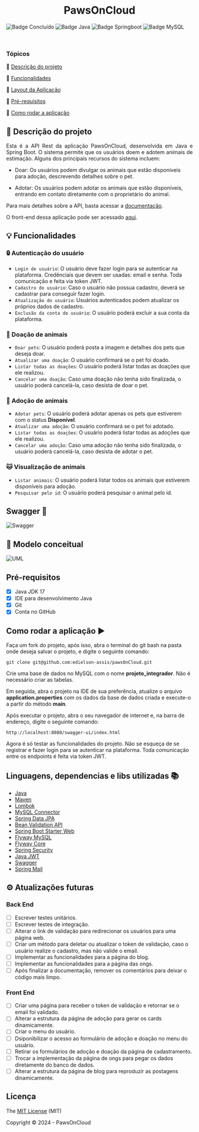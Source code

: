 <h1 align="center">PawsOnCloud</h1> 

![Badge Concluído](https://img.shields.io/static/v1?label=Status&message=Em%20Desenvolvimento&color=success&style=for-the-badge)
![Badge Java](https://img.shields.io/static/v1?label=Java&message=17&color=orange&style=for-the-badge&logo=java)
![Badge Springboot](https://img.shields.io/static/v1?label=Springboot&message=v3.2.1&color=brightgreen&style=for-the-badge&logo=spring)
![Badge MySQL](https://img.shields.io/static/v1?label=MySQL&message=v8.0.33&color=orange&style=for-the-badge&logo=MySQL)

<br>

### Tópicos 

:small_blue_diamond: [Descrição do projeto](#descrição-do-projeto)

:small_blue_diamond: [Funcionalidades](#funcionalidades)

:small_blue_diamond: [Layout da Aplicação](#layout-da-aplicação-dash)

:small_blue_diamond: [Pré-requisitos](#pré-requisitos)

:small_blue_diamond: [Como rodar a aplicação](#como-rodar-a-aplicação-arrow_forward)

## :book: Descrição do projeto 

<p align="justify">
Esta é a API Rest da aplicação PawsOnCloud, desenvolvida em Java e Spring Boot. O sistema permite que os usuários doem e adotem animais de estimação. Alguns dos principais recursos do sistema incluem:

- Doar: Os usuários podem divulgar os animais que estão disponíveis para adoção, descrevendo detalhes sobre o pet.

- Adotar: Os usuários podem adotar os animais que estão disponíveis, entrando em contato diretamente com o proprietário do animal.
</p>

<p>Para mais detalhes sobre a API, basta acessar a <a href="https://edielson-assis.github.io/documentacao-pawsoncloud/">documentação</a>.</p>

<p>O front-end dessa aplicação pode ser acessado <a href="https://brunagiammelaro.github.io/sprint2-proz/">aqui</a>.</p>

## :bulb: Funcionalidades

### :lock: Autenticação do usuário

- `Login de usuário`: O usuário deve fazer login para se autenticar na plataforma. Credênciais que devem ser usadas: email e senha. Toda comunicação e feita via token JWT.
- `Cadastro do usuário`: Caso o usuário não possua cadastro, deverá se cadastrar para conseguir fazer login. 
- `Atualização do usuário`: Usuários autenticados podem atualizar os próprios dados de cadastro.
- `Exclusão da conta do usuário`: O usuário poderá excluir a sua conta da plataforma.

### :bust_in_silhouette: Doação de animais

- `Doar pets`: O usuário poderá posta a imagem e detalhes dos pets que deseja doar.
- `Atualizar uma doação`: O usuário confirmará se o pet foi doado.
- `Listar todas as doações`: O usuário poderá listar todas as doações que ele realizou.
- `Cancelar uma doação`: Caso uma doação não tenha sido finalizada, o usuário poderá cancelá-la, caso desista de doar o pet.

### :bust_in_silhouette: Adoção de animais

- `Adotar pets`: O usuário poderá adotar apenas os pets que estiverem com o status **Disponível**.
- `Atualizar uma adoção`: O usuário confirmará se o pet foi adotado.
- `Listar todas as doações`: O usuário poderá listar todas as adoções que ele realizou.
- `Cancelar uma adoção`: Caso uma adoção não tenha sido finalizada, o usuário poderá cancelá-la, caso desista de adotar o pet.

### :cat: Visualização de animais

- `Listar animais`: O usuário poderá listar todos os animais que estiverem disponíveis para adoção.
- `Pesquisar pelo id`: O usuário poderá pesquisar o animal pelo id.

## Swagger :dash:

![Swagger](./assets/swagger.png)

## :toolbox: Modelo conceitual

![UML](./assets/uml.png)

## Pré-requisitos

- [x] Java JDK 17
- [x] IDE para desenvolvimento Java 
- [x] Git
- [x] Conta no GitHub
 
## Como rodar a aplicação :arrow_forward:

Faça um fork do projeto, após isso, abra o terminal do git bash na pasta onde deseja salvar o projeto, e digite o seguinte comando: 

```
git clone git@github.com:edielson-assis/pawsOnCloud.git
``` 
Crie uma base de dados no MySQL com o nome **projeto_integrador**. Não é necessário criar as tabelas.

Em seguida, abra o projeto na IDE de sua preferência, atualize o arquivo **application.properties** com os dados da base de dados criada e execute-o a partir do método **main**.

Após executar o projeto, abra o seu navegador de internet e, na barra de endereço, digite o seguinte comando:

```
http://localhost:8080/swagger-ui/index.html
```
Agora é só testar as funcionalidades do projeto. Não se esqueça de se registrar e fazer login para se autenticar na plataforma. Toda comunicação entre os endpoints é feita via token JWT.

## Linguagens, dependencias e libs utilizadas :books:

- [Java](https://docs.oracle.com/en/java/javase/17/docs/api/index.html)
- [Maven](https://maven.apache.org/ref/3.9.3/maven-core/index.html)
- [Lombok](https://mvnrepository.com/artifact/org.projectlombok/lombok)
- [MySQL Connector](https://mvnrepository.com/artifact/mysql/mysql-connector-java)
- [Spring Data JPA](https://mvnrepository.com/artifact/org.springframework.data/spring-data-jpa/3.2.1)
- [Bean Validation API](https://mvnrepository.com/artifact/jakarta.validation/jakarta.validation-api/3.0.2)
- [Spring Boot Starter Web](https://mvnrepository.com/artifact/org.springframework.boot/spring-boot-starter-web)
- [Flyway MySQL](https://mvnrepository.com/artifact/org.flywaydb/flyway-mysql/9.22.2)
- [Flyway Core](https://mvnrepository.com/artifact/org.flywaydb/flyway-core/9.22.2)
- [Spring Security](https://mvnrepository.com/artifact/org.springframework.boot/spring-boot-starter-security/3.1.4)
- [Java JWT](https://mvnrepository.com/artifact/com.auth0/java-jwt/4.4.0)
- [Swagger](https://mvnrepository.com/artifact/org.springdoc/springdoc-openapi-starter-webmvc-ui/2.3.0)
- [Spring Mail](https://mvnrepository.com/artifact/org.springframework.boot/spring-boot-starter-mail/3.2.1)

## :gear: Atualizações futuras
### Back End
- [ ] Escrever testes unitários.
- [ ] Escrever testes de integração.
- [ ] Alterar o link de validação para redirecionar os usuários para uma página web.
- [ ] Criar um método para deletar ou atualizar o token de validação, caso o usuário realize o cadastro, mas não valide o email.
- [ ] Implementar as funcionalidades para a página do blog.
- [ ] Implementar as funcionalidades para a página das ongs.
- [ ] Após finalizar a documentação, remover os comentários para deixar o código mais limpo.

### Front End
- [ ] Criar uma página para receber o token de validação e retornar se o email foi validado.
- [ ] Alterar a estrutura da página de adoção para gerar os cards dinamicamente.
- [ ] Criar o menu do usuário.
- [ ] Dsiponibilizar o acesso ao formulário de adoção e doação no menu do usuário.
- [ ] Retirar os formulários de adoção e doação da página de cadastramento.
- [ ] Trocar a implementação da página de ongs para pegar os dados diretamente do banco de dados.
- [ ] Alterar a estrutura da página de blog para reproduzir as postagens dinamicamente.

## Licença 

The [MIT License](https://github.com/edielson-assis/pawsOnCloud/blob/main/LICENSE) (MIT)

Copyright :copyright: 2024 - PawsOnCloud
